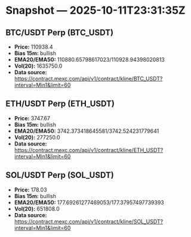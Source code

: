# Snapshot — 2025-10-11T23:31:35Z

## BTC/USDT Perp (BTC_USDT)
- **Price:** 110938.4
- **Bias 15m:** bullish
- **EMA20/EMA50:** 110880.65798617023/110928.94398020813
- **Vol(20):** 1635750.0
- **Data source:** https://contract.mexc.com/api/v1/contract/kline/BTC_USDT?interval=Min1&limit=60

## ETH/USDT Perp (ETH_USDT)
- **Price:** 3747.67
- **Bias 15m:** bullish
- **EMA20/EMA50:** 3742.373418645581/3742.524231779641
- **Vol(20):** 277250.0
- **Data source:** https://contract.mexc.com/api/v1/contract/kline/ETH_USDT?interval=Min1&limit=60

## SOL/USDT Perp (SOL_USDT)
- **Price:** 178.03
- **Bias 15m:** bullish
- **EMA20/EMA50:** 177.69261277469053/177.37957497739393
- **Vol(20):** 651808.0
- **Data source:** https://contract.mexc.com/api/v1/contract/kline/SOL_USDT?interval=Min1&limit=60
